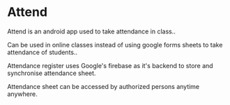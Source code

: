 # Attend

Attend is an android app used to take attendance in class..

Can be used in online classes instead of using google forms sheets to take attendance of students..

Attendance register uses Google's firebase as it's backend to store and synchronise attendance sheet.

Attendance sheet can be accessed by authorized persons anytime anywhere.

